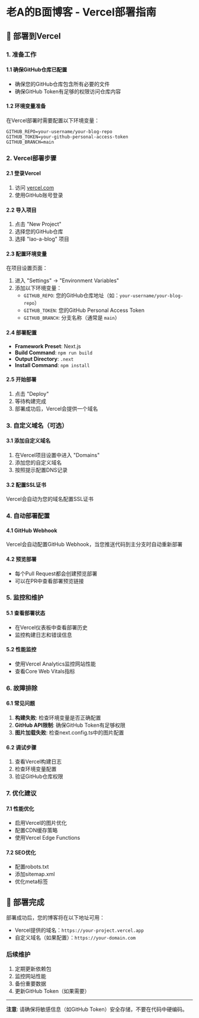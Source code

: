# 老A的B面博客 - Vercel部署指南

## 🚀 部署到Vercel

### 1. 准备工作

#### 1.1 确保GitHub仓库已配置
- 确保您的GitHub仓库包含所有必要的文件
- 确保GitHub Token有足够的权限访问仓库内容

#### 1.2 环境变量准备
在Vercel部署时需要配置以下环境变量：

```
GITHUB_REPO=your-username/your-blog-repo
GITHUB_TOKEN=your-github-personal-access-token
GITHUB_BRANCH=main
```

### 2. Vercel部署步骤

#### 2.1 登录Vercel
1. 访问 [vercel.com](https://vercel.com)
2. 使用GitHub账号登录

#### 2.2 导入项目
1. 点击 "New Project"
2. 选择您的GitHub仓库
3. 选择 "lao-a-blog" 项目

#### 2.3 配置环境变量
在项目设置页面：
1. 进入 "Settings" → "Environment Variables"
2. 添加以下环境变量：
   - `GITHUB_REPO`: 您的GitHub仓库地址（如：`your-username/your-blog-repo`）
   - `GITHUB_TOKEN`: 您的GitHub Personal Access Token
   - `GITHUB_BRANCH`: 分支名称（通常是 `main`）

#### 2.4 部署配置
- **Framework Preset**: Next.js
- **Build Command**: `npm run build`
- **Output Directory**: `.next`
- **Install Command**: `npm install`

#### 2.5 开始部署
1. 点击 "Deploy"
2. 等待构建完成
3. 部署成功后，Vercel会提供一个域名

### 3. 自定义域名（可选）

#### 3.1 添加自定义域名
1. 在Vercel项目设置中进入 "Domains"
2. 添加您的自定义域名
3. 按照提示配置DNS记录

#### 3.2 配置SSL证书
Vercel会自动为您的域名配置SSL证书

### 4. 自动部署配置

#### 4.1 GitHub Webhook
Vercel会自动配置GitHub Webhook，当您推送代码到主分支时自动重新部署

#### 4.2 预览部署
- 每个Pull Request都会创建预览部署
- 可以在PR中查看部署预览链接

### 5. 监控和维护

#### 5.1 查看部署状态
- 在Vercel仪表板中查看部署历史
- 监控构建日志和错误信息

#### 5.2 性能监控
- 使用Vercel Analytics监控网站性能
- 查看Core Web Vitals指标

### 6. 故障排除

#### 6.1 常见问题
1. **构建失败**: 检查环境变量是否正确配置
2. **GitHub API限制**: 确保GitHub Token有足够权限
3. **图片加载失败**: 检查next.config.ts中的图片配置

#### 6.2 调试步骤
1. 查看Vercel构建日志
2. 检查环境变量配置
3. 验证GitHub仓库权限

### 7. 优化建议

#### 7.1 性能优化
- 启用Vercel的图片优化
- 配置CDN缓存策略
- 使用Vercel Edge Functions

#### 7.2 SEO优化
- 配置robots.txt
- 添加sitemap.xml
- 优化meta标签

## 🎉 部署完成

部署成功后，您的博客将在以下地址可用：
- Vercel提供的域名：`https://your-project.vercel.app`
- 自定义域名（如果配置）：`https://your-domain.com`

### 后续维护
1. 定期更新依赖包
2. 监控网站性能
3. 备份重要数据
4. 更新GitHub Token（如果需要）

---

**注意**: 请确保将敏感信息（如GitHub Token）安全存储，不要在代码中硬编码。

